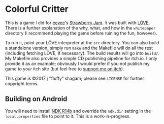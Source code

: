# Colorful Critter

This is a game I did for [eevee](http://eev.ee)'s [Strawberry Jam](http://itch.io/jam/strawberry-jam). It was built with [LÖVE](http://love2d.org). There is a further explanation of the why, what, and how in the `whitepaper` directory (I recommend playing the game before ruining the fun, however).

To run it, point your LÖVE interpreter at the `src` directory. You can also build a standalone version; simply run `make` and the Makefile will do all the rest (including fetching LÖVE, if necessary). The build results will go into `build/`. My Makefile also provides a simple CD publishing pipeline for itch.io. I only provide it as an example; obviously I would prefer if you not publish my game to your itch site (but feel free to [support me on itch](http://itch.io/fluffy)).

This game is &copy;2017 j "fluffy" shagam; please see `LICENSE` for further copyright terms.

## Building on Android

You will need to install [NDK R14b](https://developer.android.com/ndk/downloads/older_releases.html) and override the `ndk.dir` setting in the `local.properties` file to point to it. This is a work-in-progress.